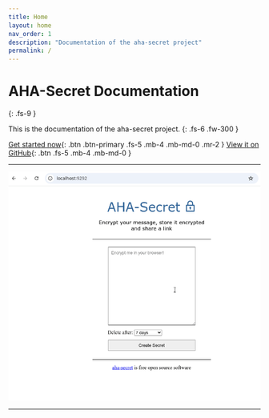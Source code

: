 ```yaml
---
title: Home
layout: home
nav_order: 1
description: "Documentation of the aha-secret project"
permalink: /
---
```


# AHA-Secret Documentation
{: .fs-9 }

This is the documentation of the aha-secret project.
{: .fs-6 .fw-300 }

[Get started now](#getting-started){: .btn .btn-primary .fs-5 .mb-4 .mb-md-0 .mr-2 }
[View it on GitHub][aha-secret]{: .btn .fs-5 .mb-4 .mb-md-0 }

---

![Screenrecord of encryption and decryption](/images/ahanimation.gif)

----

[aha-secret]: https://github.com/aha-oida/aha-secret
